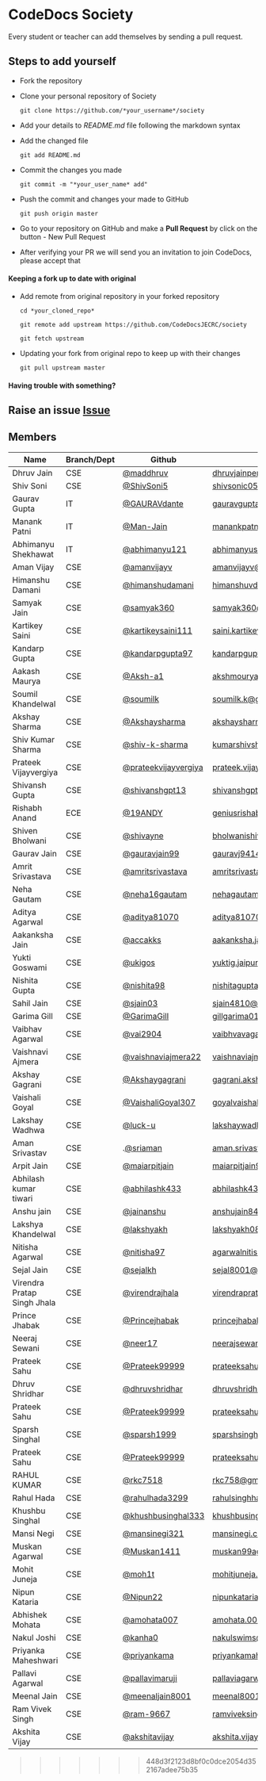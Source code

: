 
# CodeDocs Society
Every student or teacher can add themselves by sending a pull request.
## Steps to add yourself
- Fork the repository
- Clone your personal repository of Society

  `git clone https://github.com/*your_username*/society`
- Add your details to *README.md* file following the markdown syntax
- Add the changed file

  `git add README.md`
- Commit the changes you made

  `git commit -m "*your_user_name* add"`
- Push the commit and changes your made to GitHub

  `git push origin master`
- Go to your repository on GitHub and make a **Pull Request** by click on the button - New Pull Request
- After verifying your PR we will send you an invitation to join CodeDocs, please accept that

#### Keeping a fork up to date with original
- Add remote from original repository in your forked repository

  `cd *your_cloned_repo*`

  `git remote add upstream https://github.com/CodeDocsJECRC/society`

  `git fetch upstream`

- Updating your fork from original repo to keep up with their changes

  `git pull upstream master`

#### Having trouble with something?
Raise an issue [Issue](https://github.com/CodeDocsJECRC/society/issues/new)
----
## Members

| Name | Branch/Dept | Github | Email |
| ----- | ------ | ----- | ----- |
| Dhruv Jain | CSE | [@maddhruv](https://github.com/maddhruv) | [dhruvjainpenny@gmail.com](mailto:dhruvjainpenny@gmail.com) |
| Shiv Soni  | CSE | [@ShivSoni5](https://github.com/ShivSoni5)| [shivsonic05@gmail.com](mailto:shivsonic05@gmail.com) |
| Gaurav Gupta  | IT | [@GAURAVdante](https://github.com/GAURAVdante)| [gauravguptahappy97@gmail.com](mailto:gauravguptahappy97@gmail.com) |
| Manank Patni | IT | [@Man-Jain](https://github.com/Man-Jain) | [manankpatni@gmail.com](mailto:manankpatni@gmail.com) |
| Abhimanyu Shekhawat | IT | [@abhimanyu121](https://github.com/abhimanyu121) | [abhimanyushekhawat17.as@gmail.com](mailto:abhimanyushekhawat17.as@gmail.com) |
| Aman Vijay | CSE | [@amanvijayv](https://github.com/amanvijayv) | [amanvijayv@gmail.com](mailto:amanvijayv@gmail.com) |
| Himanshu Damani | CSE | [@himanshudamani](https://github.com/himanshudamani) | [himanshuvdamani@gmail.com](mailto:himanshuvdamani@gmail.com) |
| Samyak Jain | CSE | [@samyak360](https://github.com/samyak360) | [samyak360@gmail.com](mailto:samyak360@gmail.com) |
| Kartikey Saini | CSE | [@kartikeysaini111](https://github.com/kartikeysaini111) | [saini.kartikey111@gmail.com](mailto:saini.kartikey111@gmail.com) |
| Kandarp Gupta | CSE | [@kandarpgupta97](https://github.com/kandarpgupta97) | [kandarpgupta97@gmail.com](mailto:kandarpgupta97@gmail.com) |
| Aakash Maurya | CSE | [@Aksh-a1](https://github.com/Aksh-a1) | [akshmourya@gmail.com](mailto:akshmourya@gmail.com) |
| Soumil Khandelwal | CSE | [@soumilk](https://github.com/soumilk) | [soumilk.k@gmail.com](mailto:soumilk.k@gmail.com) | 
| Akshay Sharma | CSE | [@Akshaysharma](https://github.com/akshaysharma2277) | [akshaysharma2277@gmail.com](mailto:akshaysharma2277@gmail.com) |
| Shiv Kumar Sharma | CSE | [@shiv-k-sharma](https://github.com/shiv-k-sharma) | [kumarshivsharma12@gmail.com](mailto:kumarshivsharma12@gmail.com) |
| Prateek Vijayvergiya| CSE | [@prateekvijayvergiya](https://github.com/prateekvijayvergiya) | [prateek.vijayudr27@gmail.com](mailto:prateek.vijayudr27@gmail.com) |
| Shivansh Gupta | CSE | [@shivanshgpt13](https://github.com/shivanshgpt13) | [shivanshgpt13@gmail.com](mailto:shivanshgpt13@gmail.com) |
| Rishabh Anand | ECE | [@19ANDY](https://github.com/19ANDY)| [geniusrishabhanand@gmail.com](mailto:geniusrishabhanand@gmail.com)|
| Shiven Bholwani | CSE | [@shivayne](https://github.com/shivayne)| [bholwanishiven@gmail.com](mailto:bholwanishiven@gmail.com)|
| Gaurav Jain | CSE | [@gauravjain99](https://github.com/gauravjain99) | [gauravj9414@gmail.com](mailto:gauravj9414@gmail.com)
| Amrit Srivastava | CSE | [@amritsrivastava](https://github.com/amritsrivastava)| [amritsrivastava.2cse20@jecrc.ac.in](mailto:amritsrivastava.2cse20@jecrc.ac.in)|
| Neha Gautam | CSE | [@neha16gautam](https://github.com/neha16gautam)| [nehagautam.2cse20@jecrc.ac.in](mailto:nehagautam.2cse20@jecrc.ac.in)|
| Aditya Agarwal | CSE | [@aditya81070](https://github.com/aditya81070)| [aditya81070@gmail.com](mailto:aditya81070@gmail.com)|
| Aakanksha Jain | CSE | [@accakks](https://github.com/accakks)| [aakanksha.jain8@gmail.com](mailto:aakanksha.jain8@gmail.com)|
| Yukti Goswami | CSE | [@ukigos](https://github.com/ukigos) | [yuktig.jaipur@gmail.com](mailto:yuktig.jaipur@gmail.com)|
| Nishita Gupta | CSE | [@nishita98](https://github.com/nishita98) | [nishitagupta.cse20@jecrc.ac.in](mailto:nishitagupta.cse20@jecrc.ac.in)|
| Sahil Jain | CSE | [@sjain03](https://github.com/sjain03) | [sjain4810@gmail.com](mailto:sjain4810@gmail.com) |
| Garima Gill | CSE | [@GarimaGill](https://github.com/GarimaGill) | [gillgarima01@gmail.com](mailto:gillgarima01@gmail.com)| 
|Vaibhav Agarwal |CSE | [@vai2904](http://github.com/vai2904) |[vaibhvavagarwal.946@gmail.com](mailto:vaibhavagarwal.946@gmail.com) |
| Vaishnavi Ajmera | CSE | [@vaishnaviajmera22](https://github.com/vaishnaviajmera22) | [vaishnaviajmera22@gmail.com](mailto:vaishnaviajmera22@gmail.com)|
| Akshay Gagrani | CSE | [@Akshaygagrani](https://github.com/Akshaygagrani) | [gagrani.akshay@gmail.com](mailto:gagrani.akshay@gmail.com)|
| Vaishali Goyal | CSE | [@VaishaliGoyal307](https://github.com/VaishaliGoyal307/society.git) | [goyalvaishali307@gmail.com](mailto:goyalvaishali307@gmail.com)|
| Lakshay Wadhwa | CSE | [@luck-u](https://github.com/luck-u) | [lakshaywadhwa001@gmail.com](mailto.lakshaywadhwa001@gmail.com)|
|Aman Srivastav| CSE | .[@sriaman](https://github.com/sriaman) | [aman.srivastavmau@gmail.com](mailto:aman.srivastavmau@gmail.com)|
| Arpit Jain | CSE | [@maiarpitjain](https://github.com/maiarpitjain) | [maiarpitjain94@gmail.com](mailto:maiarpitjain94@gmail.com)|
| Abhilash kumar tiwari | CSE | [@abhilashk433](https://github.com/abhilashk433/society.git) | [abhilashk433@gmail.com](mailto:abhilashk433@gmail.com)|
| Anshu jain | CSE | [@jainanshu](https://github.com/jainanshu) | [anshujain8441@gmail.com](mailto:anshujain8441@gmail.com)|
| Lakshya Khandelwal | CSE | [@lakshyakh](https://github.com/lakshyakh) | [lakshyakh08@gmail.com](mailto:lakshyakh08@gmail.com)| 
| Nitisha Agarwal | CSE | [@nitisha97](https://github.com/nitisha97) | [agarwalnitisha1997@gmail.com](mailto:agarwalnitisha1997@gmail.com)|
| Sejal Jain | CSE | [@sejalkh](https://github.com/sejalkh) | [sejal8001@gmail.com](mailto:sejal8001@gmail.com)|
| Virendra Pratap Singh Jhala | CSE | [@virendrajhala](https://github.com/virendrajhala) | [virendrapratapsinghjhala@gmail.com](mailto:virendrapratapsinghjhala@gmail.com) |
| Prince Jhabak | CSE | [@Princejhabak](https://github.com/Princejhabak) | [princejhabak.cse20@jecrc.ac.in](mailto:princejhabak.cse20@jecrc.ac.in) |
| Neeraj Sewani | CSE | [@neer17](https://github.com/neer17) | [neerajsewanisrt8@gmail.com](mailto:neerajsewanisrt8@gmail.com) |
| Prateek Sahu | CSE | [@Prateek99999](https://github.com/Prateek99999) | [prateeksahu.cse20@jecrc.ac.in](mailto:prateeksahu.cse20@jecrc.ac.in)
| Dhruv Shridhar | CSE | [@dhruvshridhar](https://github.com/dhruvshridhar) | [dhruvshridhar@gmail.com](mailto:dhruvshridhar@gmail.com) |
| Prateek Sahu | CSE | [@Prateek99999](https://github.com/Prateek99999) | [prateeksahu.cse20@jecrc.ac.in](mailto:prateeksahu.cse20@jecrc.ac.in) |
| Sparsh Singhal | CSE | [@sparsh1999](https://github.com/sparsh1999) | [sparshsinghal95@gmail.com](mailto:sparshsinghal95@gmail.com) |
| Prateek Sahu | CSE | [@Prateek99999](https://github.com/Prateek99999) | [prateeksahu.cse20@jecrc.ac.in](mailto:prateeksahu.cse20@jecrc.ac.in) |
|RAHUL KUMAR | CSE | [@rkc7518](http://girthub.com/rkc7518) | [rkc758@gmail.com](mailto:rkc758@gmail.com) |
| Rahul Hada |  CSE | [@rahulhada3299](https://github.com/rahulhada3299) | [rahulsinghhada.cse20@jecrc.ac.in](mailto:rahulsinghhada.cse20@jecrc.ac.in) |
| Khushbu Singhal | CSE | [@khushbusinghal333](https://github.com/khushbusinghal333) | [khushbusinghal.cse20@jecrc.ac.in](mailto:khushbusinghal.cse20@jecrc.ac.in) |
| Mansi Negi | CSE | [@mansinegi321](https://github.com/mansinegi321) | [mansinegi.cse20@jecrc.ac.in](mailto:mansinegi.cse20@jecrc.ac.in) |
| Muskan Agarwal | CSE | [@Muskan1411](https://github.com/Muskan1411) | [muskan99ag@gmail.com](mailto:muskan99ag@gmail.com) |
| Mohit Juneja | CSE | [@moh1t](https://github.com/moh1t) | [mohitjuneja.cse20@jecrc.ac.in](mailto:mohitjuneja.cse20@jecrc.ac.in) |
| Nipun Kataria | CSE | [@Nipun22](https://github.com/Nipun22) | [nipunkataria98@gmail.com](mailto:nipunkataria98@gmail.com) |
|Abhishek Mohata | CSE | [@amohata007](https://github.com/amohata007) | [amohata.007@gmail.com](mailto:amohata.007@gmail.com) |
| Nakul Joshi | CSE | [@kanha0](https://github.com/kanha0) | [nakulswims@gmail.com](mailto:nakulswims@gmail.com) |
| Priyanka Maheshwari | CSE | [@priyankama](https://github.com/priyankama) | [priyankamaheshwari2697@gmail.com](mailto:priyankamaheshwari2697@gmail.com) |
| Pallavi Agarwal | CSE | [@pallavimaruji](https://github.com/pallavimaruji) | [pallaviagarwal8696@gmail.com](mailto:pallaviagarwal8696@gmail.com) |
| Meenal Jain | CSE | [@meenaljain8001](https://github.com/meenaljain8001) | [meenal8001@gmail.com](mailto:meenal8001@gmail.com) |
| Ram Vivek Singh | CSE | [@ram-9667](https://github.com/ram-9667) | [ramviveksingh.cse20@jecrc.ac.in](mailto:ramviveksingh.cse20@jecrc.ac.in) |
| Akshita Vijay | CSE | [@akshitavijay](https://github.com/akshitavijay) | [akshita.vijay654@gmail.com](mailto:akshita.vijay654@gmail.com) |
>>>>>>> 448d3f2123d8bf0c0dce2054d352167adee75b35
